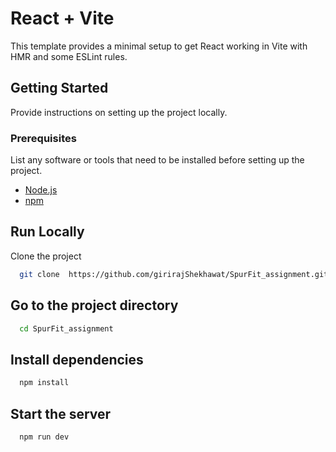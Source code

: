 # React + Vite

This template provides a minimal setup to get React working in Vite with HMR and some ESLint rules.
## Getting Started

Provide instructions on setting up the project locally.

### Prerequisites

List any software or tools that need to be installed before setting up the project.

- [Node.js](https://nodejs.org/) 
- [npm](https://www.npmjs.com/) 
 
 

## Run Locally

Clone the project

```bash
  git clone  https://github.com/girirajShekhawat/SpurFit_assignment.git

```

## Go to the project directory

```bash
  cd SpurFit_assignment
```

## Install dependencies

```bash
  npm install
```

## Start the server

```bash
  npm run dev
```


 



 
